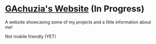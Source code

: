 # [GAchuzia's Website](https://gachuzia.github.io/portfolio-website/) (In Progress)

A website showcasing some of my projects and a little information about me!

Not mobile friendly (YET)
